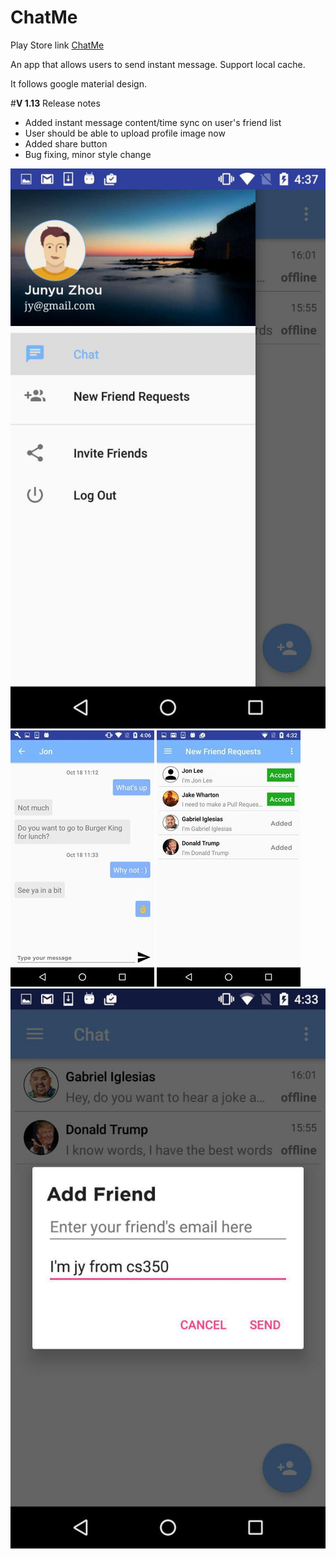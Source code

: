 # ChatMe

Play Store link [ChatMe](https://play.google.com/store/apps/details?id=com.junyu.IMBudget)

An app that allows users to send instant message.
Support local cache.

It follows google material design. 

#**V 1.13** Release notes

* Added instant message content/time sync on user's friend list
* User should be able to upload profile image now
* Added share button
* Bug fixing, minor style change


![](demoPhotos/menu.jpg?raw=true "Chat Menu")
![](demoPhotos/newChatDemo.jpg?raw=true "Chat Screen")
![](demoPhotos/requestDemo.jpg?raw=true "request Screen")
![](demoPhotos/addFriendDemo.jpg?raw=true "addFriend Screen")
